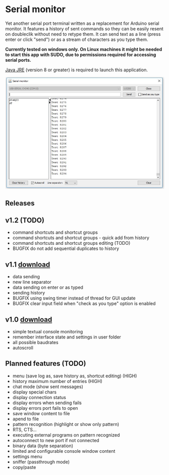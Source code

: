 # Serial monitor

Yet another serial port terminal written as a replacement for Arduino serial monitor. 
It features a history of sent commands so they can be easily resent on doubleclik without 
need to retype them. It can send text as a line (press enter or click "send") or as a stream of characters 
as you type them.

**Currently tested on windows only. On Linux machines it might be needed to start this app with SUDO, 
due to permissions required for accessing serial ports.**

[Java JRE](https://java.com/en/download/) (version 8 or greater) is required to launch this application.

![Screenshot](https://raw.githubusercontent.com/jokam85/serialmonitor/master/docs/Screenshot_1.jpg)

## Releases

## v1.2 (TODO)
* command shortcuts and shortcut groups
* command shortcuts and shortcut groups - quick add from history
* command shortcuts and shortcut groups editing (TODO)
* BUGFIX do not add sequential duplicates to history

## v1.1 [download](https://github.com/jokam85/serialmonitor/releases/download/v1.1/serialmonitor.jar)
* data sending
* new line separator
* data sending on enter or as typed
* sending history
* BUGFIX using swing timer instead of thread for GUI update
* BUGFIX clear input field when "check as you type" option is enabled

## v1.0 [download](https://github.com/jokam85/serialmonitor/releases/download/v1.0/serialmonitor.jar)
* simple textual console monitoring
* remember interface state and settings in user folder
* all possible baudrates
* autoscroll

## Planned features (TODO)
* menu (save log as, save history as, shortcut editing) (HIGH)
* history maximum number of entries (HIGH)
* chat mode (show sent messages)
* display special chars
* display connection status
* display errors when sending fails
* display errors port fails to open
* save window content to file
* apend to file
* pattern recognition (highlight or show only pattern)
* RTS, CTS...
* executing external programs on pattern recognized
* autoconnect to new port if not connected
* binary data (byte separation)
* limited and configurable console window content
* settings menu
* sniffer (passthrough mode)
* copy/paste
